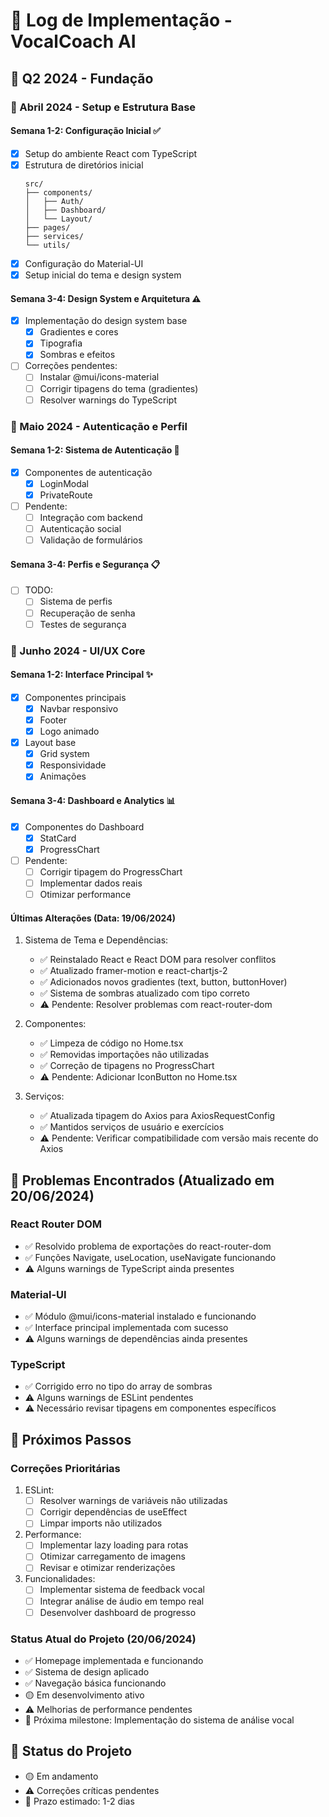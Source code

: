 # 📝 Log de Implementação - VocalCoach AI

## 🌱 Q2 2024 - Fundação

### 📅 Abril 2024 - Setup e Estrutura Base

#### Semana 1-2: Configuração Inicial ✅
- [x] Setup do ambiente React com TypeScript
- [x] Estrutura de diretórios inicial
  ```
  src/
  ├── components/
  │   ├── Auth/
  │   ├── Dashboard/
  │   └── Layout/
  ├── pages/
  ├── services/
  └── utils/
  ```
- [x] Configuração do Material-UI
- [x] Setup inicial do tema e design system

#### Semana 3-4: Design System e Arquitetura ⚠️
- [x] Implementação do design system base
  - [x] Gradientes e cores
  - [x] Tipografia
  - [x] Sombras e efeitos
- [ ] Correções pendentes:
  - [ ] Instalar @mui/icons-material
  - [ ] Corrigir tipagens do tema (gradientes)
  - [ ] Resolver warnings do TypeScript

### 📅 Maio 2024 - Autenticação e Perfil

#### Semana 1-2: Sistema de Autenticação 🔄
- [x] Componentes de autenticação
  - [x] LoginModal
  - [x] PrivateRoute
- [ ] Pendente:
  - [ ] Integração com backend
  - [ ] Autenticação social
  - [ ] Validação de formulários

#### Semana 3-4: Perfis e Segurança 📋
- [ ] TODO:
  - [ ] Sistema de perfis
  - [ ] Recuperação de senha
  - [ ] Testes de segurança

### 📅 Junho 2024 - UI/UX Core

#### Semana 1-2: Interface Principal ✨
- [x] Componentes principais
  - [x] Navbar responsivo
  - [x] Footer
  - [x] Logo animado
- [x] Layout base
  - [x] Grid system
  - [x] Responsividade
  - [x] Animações

#### Semana 3-4: Dashboard e Analytics 📊
- [x] Componentes do Dashboard
  - [x] StatCard
  - [x] ProgressChart
- [ ] Pendente:
  - [ ] Corrigir tipagem do ProgressChart
  - [ ] Implementar dados reais
  - [ ] Otimizar performance

#### Últimas Alterações (Data: 19/06/2024)
1. Sistema de Tema e Dependências:
   - ✅ Reinstalado React e React DOM para resolver conflitos
   - ✅ Atualizado framer-motion e react-chartjs-2
   - ✅ Adicionados novos gradientes (text, button, buttonHover)
   - ✅ Sistema de sombras atualizado com tipo correto
   - ⚠️ Pendente: Resolver problemas com react-router-dom

2. Componentes:
   - ✅ Limpeza de código no Home.tsx
   - ✅ Removidas importações não utilizadas
   - ✅ Correção de tipagens no ProgressChart
   - ⚠️ Pendente: Adicionar IconButton no Home.tsx

3. Serviços:
   - ✅ Atualizada tipagem do Axios para AxiosRequestConfig
   - ✅ Mantidos serviços de usuário e exercícios
   - ⚠️ Pendente: Verificar compatibilidade com versão mais recente do Axios

## 🚨 Problemas Encontrados (Atualizado em 20/06/2024)

### React Router DOM
- ✅ Resolvido problema de exportações do react-router-dom
- ✅ Funções Navigate, useLocation, useNavigate funcionando
- ⚠️ Alguns warnings de TypeScript ainda presentes

### Material-UI
- ✅ Módulo @mui/icons-material instalado e funcionando
- ✅ Interface principal implementada com sucesso
- ⚠️ Alguns warnings de dependências ainda presentes

### TypeScript
- ✅ Corrigido erro no tipo do array de sombras
- ⚠️ Alguns warnings de ESLint pendentes
- ⚠️ Necessário revisar tipagens em componentes específicos

## 🎯 Próximos Passos

### Correções Prioritárias
1. ESLint:
   - [ ] Resolver warnings de variáveis não utilizadas
   - [ ] Corrigir dependências de useEffect
   - [ ] Limpar imports não utilizados

2. Performance:
   - [ ] Implementar lazy loading para rotas
   - [ ] Otimizar carregamento de imagens
   - [ ] Revisar e otimizar renderizações

3. Funcionalidades:
   - [ ] Implementar sistema de feedback vocal
   - [ ] Integrar análise de áudio em tempo real
   - [ ] Desenvolver dashboard de progresso

### Status Atual do Projeto (20/06/2024)
- ✅ Homepage implementada e funcionando
- ✅ Sistema de design aplicado
- ✅ Navegação básica funcionando
- 🟡 Em desenvolvimento ativo
- ⚠️ Melhorias de performance pendentes
- 📅 Próxima milestone: Implementação do sistema de análise vocal

## 🔄 Status do Projeto
- 🟡 Em andamento
- ⚠️ Correções críticas pendentes
- 📅 Prazo estimado: 1-2 dias 